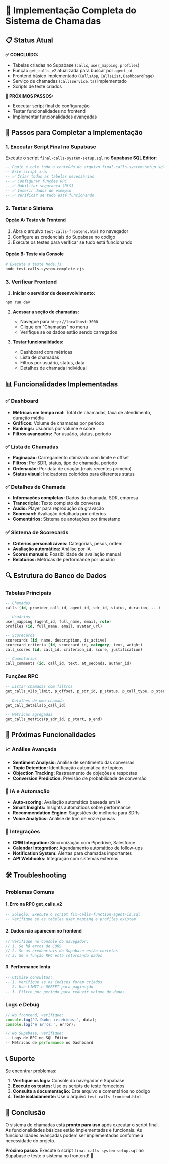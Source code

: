 # 🚀 Implementação Completa do Sistema de Chamadas

## 📋 Status Atual

**✅ CONCLUÍDO:**
- Tabelas criadas no Supabase (`calls`, `user_mapping`, `profiles`)
- Função `get_calls_v2` atualizada para buscar por `agent_id`
- Frontend básico implementado (`CallsApp`, `CallsList`, `DashboardPage`)
- Serviço de chamadas (`callsService.ts`) implementado
- Scripts de teste criados

**🔄 PRÓXIMOS PASSOS:**
- Executar script final de configuração
- Testar funcionalidades no frontend
- Implementar funcionalidades avançadas

## 🔧 Passos para Completar a Implementação

### 1. Executar Script Final no Supabase

Execute o script `final-calls-system-setup.sql` no **Supabase SQL Editor**:

```sql
-- Copie e cole todo o conteúdo do arquivo final-calls-system-setup.sql
-- Este script irá:
-- ✅ Criar todas as tabelas necessárias
-- ✅ Configurar funções RPC
-- ✅ Habilitar segurança (RLS)
-- ✅ Inserir dados de exemplo
-- ✅ Verificar se tudo está funcionando
```

### 2. Testar o Sistema

#### Opção A: Teste via Frontend
1. Abra o arquivo `test-calls-frontend.html` no navegador
2. Configure as credenciais do Supabase no código
3. Execute os testes para verificar se tudo está funcionando

#### Opção B: Teste via Console
```bash
# Execute o teste Node.js
node test-calls-system-complete.cjs
```

### 3. Verificar Frontend

1. **Iniciar o servidor de desenvolvimento:**
```bash
npm run dev
```

2. **Acessar a seção de chamadas:**
   - Navegue para `http://localhost:3000`
   - Clique em "Chamadas" no menu
   - Verifique se os dados estão sendo carregados

3. **Testar funcionalidades:**
   - Dashboard com métricas
   - Lista de chamadas
   - Filtros por usuário, status, data
   - Detalhes de chamada individual

## 📊 Funcionalidades Implementadas

### ✅ Dashboard
- **Métricas em tempo real:** Total de chamadas, taxa de atendimento, duração média
- **Gráficos:** Volume de chamadas por período
- **Rankings:** Usuários por volume e score
- **Filtros avançados:** Por usuário, status, período

### ✅ Lista de Chamadas
- **Paginação:** Carregamento otimizado com limite e offset
- **Filtros:** Por SDR, status, tipo de chamada, período
- **Ordenação:** Por data de criação (mais recentes primeiro)
- **Status visual:** Indicadores coloridos para diferentes status

### ✅ Detalhes de Chamada
- **Informações completas:** Dados da chamada, SDR, empresa
- **Transcrição:** Texto completo da conversa
- **Áudio:** Player para reprodução da gravação
- **Scorecard:** Avaliação detalhada por critérios
- **Comentários:** Sistema de anotações por timestamp

### ✅ Sistema de Scorecards
- **Critérios personalizáveis:** Categorias, pesos, ordem
- **Avaliação automática:** Análise por IA
- **Scores manuais:** Possibilidade de avaliação manual
- **Relatórios:** Métricas de performance por usuário

## 🔍 Estrutura do Banco de Dados

### Tabelas Principais
```sql
-- Chamadas
calls (id, provider_call_id, agent_id, sdr_id, status, duration, ...)

-- Usuários
user_mapping (agent_id, full_name, email, role)
profiles (id, full_name, email, avatar_url)

-- Scorecards
scorecards (id, name, description, is_active)
scorecard_criteria (id, scorecard_id, category, text, weight)
call_scores (id, call_id, criterion_id, score, justification)

-- Comentários
call_comments (id, call_id, text, at_seconds, author_id)
```

### Funções RPC
```sql
-- Listar chamadas com filtros
get_calls_v2(p_limit, p_offset, p_sdr_id, p_status, p_call_type, p_start, p_end)

-- Detalhes de uma chamada
get_call_details(p_call_id)

-- Métricas agregadas
get_calls_metrics(p_sdr_id, p_start, p_end)
```

## 🎯 Próximas Funcionalidades

### 📈 Análise Avançada
- **Sentiment Analysis:** Análise de sentimento das conversas
- **Topic Detection:** Identificação automática de tópicos
- **Objection Tracking:** Rastreamento de objeções e respostas
- **Conversion Prediction:** Previsão de probabilidade de conversão

### 🤖 IA e Automação
- **Auto-scoring:** Avaliação automática baseada em IA
- **Smart Insights:** Insights automáticos sobre performance
- **Recommendation Engine:** Sugestões de melhoria para SDRs
- **Voice Analytics:** Análise de tom de voz e pausas

### 📱 Integrações
- **CRM Integration:** Sincronização com Pipedrive, Salesforce
- **Calendar Integration:** Agendamento automático de follow-ups
- **Notification System:** Alertas para chamadas importantes
- **API Webhooks:** Integração com sistemas externos

## 🛠️ Troubleshooting

### Problemas Comuns

#### 1. Erro na RPC get_calls_v2
```sql
-- Solução: Execute o script fix-calls-function-agent-id.sql
-- Verifique se as tabelas user_mapping e profiles existem
```

#### 2. Dados não aparecem no frontend
```javascript
// Verifique no console do navegador:
// 1. Se há erros de CORS
// 2. Se as credenciais do Supabase estão corretas
// 3. Se a função RPC está retornando dados
```

#### 3. Performance lenta
```sql
-- Otimize consultas:
-- 1. Verifique se os índices foram criados
-- 2. Use LIMIT e OFFSET para paginação
-- 3. Filtre por período para reduzir volume de dados
```

### Logs e Debug
```javascript
// No frontend, verifique:
console.log('🔍 Dados recebidos:', data);
console.log('❌ Erros:', error);

// No Supabase, verifique:
-- Logs de RPC no SQL Editor
-- Métricas de performance no Dashboard
```

## 📞 Suporte

Se encontrar problemas:

1. **Verifique os logs:** Console do navegador e Supabase
2. **Execute os testes:** Use os scripts de teste fornecidos
3. **Consulte a documentação:** Este arquivo e comentários no código
4. **Teste isoladamente:** Use o arquivo `test-calls-frontend.html`

## 🎉 Conclusão

O sistema de chamadas está **pronto para uso** após executar o script final. As funcionalidades básicas estão implementadas e funcionais. As funcionalidades avançadas podem ser implementadas conforme a necessidade do projeto.

**Próximo passo:** Execute o script `final-calls-system-setup.sql` no Supabase e teste o sistema no frontend! 🚀
